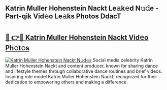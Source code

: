 ## Katrin Muller Hohenstein Nackt Le𝚊k𝚎d N𝚞𝚍e - Part-qik Vid𝚎o Le𝚊ks Photos DdacT

# <h2><a href="http://fb71atj.evod.top/?m=Katrin+Muller+Hohenstein+Nackt">🔗 👉🔴 Katrin Muller Hohenstein Nackt Vid𝚎o Ph𝚘t𝚘s</a></h2>

[![Katrin Muller Hohenstein Nackt N𝚞d𝚎s](https://i.imgur.com/8V9OHl7.gif)](http://fb71atj.evod.top/?m=Katrin+Muller+Hohenstein+Nackt)
Social media celebrity Katrin Muller Hohenstein Nackt and content producer, known for sharing dance and lifestyle themes through collaborative dance routines and brief videos. Inspiring role model Katrin Muller Hohenstein Nackt, recognized for their dedication to empowering others and making a difference. 
